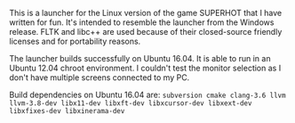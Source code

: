This is a launcher for the Linux version of the game SUPERHOT that I have written for fun.
It's intended to resemble the launcher from the Windows release.
FLTK and libc++ are used because of their closed-source friendly licenses and for portability reasons.

The launcher builds successfully on Ubuntu 16.04.
It is able to run in an Ubuntu 12.04 chroot environment.
I couldn't test the monitor selection as I don't have multiple screens connected to my PC.

Build dependencies on Ubuntu 16.04 are:
`subversion cmake clang-3.6 llvm llvm-3.8-dev libx11-dev libxft-dev libxcursor-dev libxext-dev libxfixes-dev libxinerama-dev`
